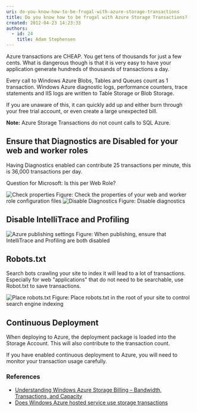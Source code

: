 ```yaml
---
uri: do-you-know-how-to-be-frugal-with-azure-storage-transactions
title: Do you know how to be frugal with Azure Storage Transactions?
created: 2012-04-23 14:23:33
authors:
  - id: 24
    title: Adam Stephensen
---
```





<span class='intro'> Azure transactions are CHEAP. You get tens of thousands for just a few cents. What is dangerous though is that it is very easy to have your application generate hundreds of thousands of transactions a day. </span>

<p>Every call to Windows Azure Blobs, Tables and Queues count as 1 transaction. Windows Azure diagnostic logs, performance counters, trace statements and IIS logs are written to Table Storage or Blob Storage.</p>
<p>If you are unaware of this, it can quickly add up and either burn through your free trial account, or even create a large unexpected bill.</p>
<p><strong>Note&#58;</strong> Azure Storage Transactions do not count calls to SQL Azure.</p>
<h2>Ensure that Diagnostics are Disabled for your web and worker roles</h2>
<p>Having Diagnostics enabled can contribute 25 transactions per minute, this is 36,000 transactions per day.</p>
<p>Question for Microsoft&#58; Is this per Web Role?</p>

<img src="/PublishingImages/azure-check-properties.jpg" alt="Check properties" class="ms-rteCustom-ImageArea" />
<span class="ms-rteCustom-FigureNormal">Figure&#58; Check the properties of your web and worker role configuration files</span>

<img src="/PublishingImages/azure-disable-diagnostics.jpg" alt="Disable Diagnostics" class="ms-rteCustom-ImageArea" />
<span class="ms-rteCustom-FigureNormal">Figure&#58; Disable diagnostics</span>

<h2>Disable IntelliTrace and Profiling</h2>

<img src="/PublishingImages/azure-publishing-settings.jpg" alt="Azure publishing settings" class="ms-rteCustom-ImageArea" />
<span class="ms-rteCustom-FigureNormal">Figure&#58; When publishing, ensure that IntelliTrace and Profiling are both disabled</span>

<h2>Robots.txt </h2>
<p>Search bots crawling your site to index it will lead to a lot of transactions. Especially for web &quot;applications&quot; that do not need to be searchable, use Robot.txt to save transactions.</p>

<img src="/PublishingImages/azure-robots.jpg" alt="Place robots.txt" class="ms-rteCustom-ImageArea" />
<span class="ms-rteCustom-FigureNormal">Figure&#58; Place robots.txt in the root of your site to control search engine indexing</span>

<h2>Continuous Deployment</h2>
<p>When deploying to Azure, the deployment package is loaded into the Storage Account. This will also contribute to the transaction count.</p>
<p>If you have enabled continuous deployment to Azure, you will need to monitor your transaction usage carefully.</p>

<h3>References</h3>
<ul>

<li><a href="http&#58;//blogs.msdn.com/b/windowsazurestorage/archive/2010/07/09/understanding-windows-azure-storage-billing-bandwidth-transactions-and-capacity.aspx%20target=">Understanding Windows Azure Storage Billing – Bandwidth, Transactions, and Capacity</a></li>
<li><a href="http&#58;//serverfault.com/questions/363803/does-windows-azure-hosted-service-use-storage-transactions%20target=">Does Windows Azure hosted service use storage transactions</a></li>
</ul>






